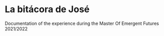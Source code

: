 


# La bitácora de José

Documentation of the experience during the Master Of Emergent Futures 2021/2022